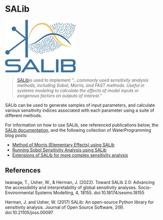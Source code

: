 # SALib

![SALib Logo](../images/SALib_logo.png)

>[SALib](https://salib.readthedocs.io/en/latest/)is used to implement *"...commonly used sensitivity analysis methods, including Sobol, Morris, and FAST methods. Useful in systems modeling to calculate the effects of model inputs or exogenous factors on outputs of interest."*

SALib can be used to generate samples of input parameters, and calculate various sensitivity indices associated with each parameter using a suite of different methods. 

For information on how to use SALib, see referenced publications below, the [SALib documentation](https://salib.readthedocs.io/en/latest/), and the following collection of WaterProgramming blog posts:

- [Method of Morris (Elementary Effects) using SALib](https://waterprogramming.wordpress.com/2013/09/23/method-of-morris-elementary-effects-using-salib/)
- [Running Sobol Sensitivity Analysis using SALib](https://waterprogramming.wordpress.com/2013/08/05/running-sobol-sensitivity-analysis-using-salib/)
- [Extensions of SALib for more complex sensitivity analysis](https://waterprogramming.wordpress.com/2014/02/11/extensions-of-salib-for-more-complex-sensitivity-analyses/)

## References
Iwanaga, T., Usher, W., & Herman, J. (2022). Toward SALib 2.0: Advancing the accessibility and interpretability of global sensitivity analyses. Socio-Environmental Systems Modelling, 4, 18155. doi:10.18174/sesmo.18155

Herman, J. and Usher, W. (2017) SALib: An open-source Python library for sensitivity analysis. Journal of Open Source Software, 2(9). doi:10.21105/joss.00097
